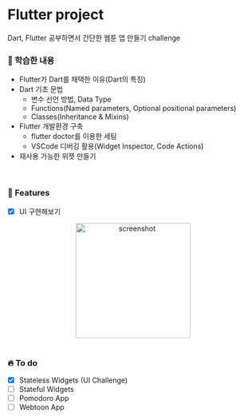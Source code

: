 <div>
  <h1>Flutter project</h1> 
  <p>Dart, Flutter 공부하면서 간단한 웹툰 앱 만들기 challenge</p>
</div>

<!-- Study -->

### 📖 학습한 내용

- Flutter가 Dart를 채택한 이유(Dart의 특징)
- Dart 기초 문법
  - 변수 선언 방법, Data Type
  - Functions(Named parameters, Optional positional parameters)
  - Classes(Inheritance & Mixins)
- Flutter 개발환경 구축
  - flutter doctor를 이용한 세팅
  - VSCode 디버깅 활용(Widget Inspector, Code Actions)
- 재사용 가능한 위젯 만들기

<br/>

<!-- About the Project -->

### :dart: Features

- [x] UI 구현해보기
<div align='center'> 
    <img  width="230" alt="screenshot" src="https://github.com/ParkSohyunee/freeboard/assets/124856726/e7735824-d0f3-4ab6-a496-d18d948c7281">
</div>

<br/>

### :fire: To do

- [x] Stateless Widgets (UI Challenge)
- [ ] Stateful Widgets
- [ ] Pomodoro App
- [ ] Webtoon App
